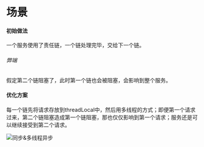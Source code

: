 # 场景

#### 初始做法

一个服务使用了责任链，一个链处理完毕，交给下一个链。

###### 弊端

假定第二个链阻塞了，此时第一个链也会被阻塞，会影响到整个服务。

#### 优化方案

每一个链先将请求存放到threadLocal中，然后用多线程的方式；即便第一个请求过来，第二个链阻塞造成第一个链阻塞，那也仅仅影响到第一个请求；服务还是可以继续接受到第二个请求。

![同步&多线程异步](D:\GP_HOMEWORK2019\thread-learn\thread1\image\同步&多线程异步.JPG)



